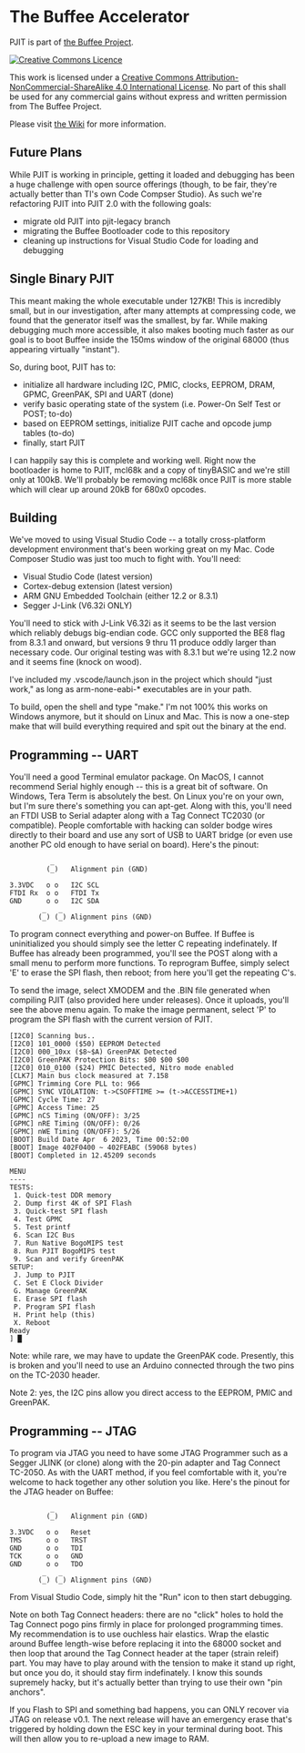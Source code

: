 # The Buffee Accelerator

PJIT is part of [the Buffee Project](https://www.buffee.ca).

<a rel="license" href="http://creativecommons.org/licenses/by-nc-sa/4.0/"><img alt="Creative Commons Licence" style="border-width:0" src="https://i.creativecommons.org/l/by-nc-sa/4.0/88x31.png" /></a>

This work is licensed under a <a rel="license" href="http://creativecommons.org/licenses/by-nc-sa/4.0/">Creative Commons Attribution-NonCommercial-ShareAlike 4.0 International License</a>. No part of this shall be used for any commercial gains without express and written permission from The Buffee Project.

Please visit [the Wiki](https://github.com/nonarkitten/pseudo-jit/wiki) for more information.

## Future Plans

While PJIT is working in principle, getting it loaded and debugging has been a huge challenge with open source offerings (though, to be fair, they're actually better than TI's own Code Compser Studio). As such we're refactoring PJIT into PJIT 2.0 with the following goals:
- migrate old PJIT into pjit-legacy branch
- migrating the Buffee Bootloader code to this repository
- cleaning up instructions for Visual Studio Code for loading and debugging

## Single Binary PJIT
This meant making the whole executable under 127KB! This is incredibly small, but in our investigation, after many attempts at compressing code, we found that the generator itself was the smallest, by far. While making debugging much more accessible, it also makes booting much faster as our goal is to boot Buffee inside the 150ms window of the original 68000 (thus appearing virtually "instant").

So, during boot, PJIT has to:
- initialize all hardware including I2C, PMIC, clocks, EEPROM, DRAM, GPMC, GreenPAK, SPI and UART (done)
- verify basic operating state of the system (i.e. Power-On Self Test or POST; to-do)
- based on EEPROM settings, initialize PJIT cache and opcode jump tables (to-do)
- finally, start PJIT

I can happily say this is complete and working well. Right now the bootloader is home to PJIT, mcl68k and a copy of tinyBASIC and we're still only at 100kB. We'll probably be removing mcl68k once PJIT is more stable which will clear up around 20kB for 680x0 opcodes.

## Building

We've moved to using Visual Studio Code -- a totally cross-platform development environment that's been working great on my Mac. Code Composer Studio was just too much to fight with. You'll need:

- Visual Studio Code (latest version)
- Cortex-debug extension (latest version)
- ARM GNU Embedded Toolchain (either 12.2 or 8.3.1)
- Segger J-Link (V6.32i ONLY)

You'll need to stick with J-Link V6.32i as it seems to be the last version which reliably debugs big-endian code. GCC only supported the BE8 flag from 8.3.1 and onward, but versions 9 thru 11 produce oddly larger than necessary code. Our original testing was with 8.3.1 but we're using 12.2 now and it seems fine (knock on wood).

I've included my .vscode/launch.json in the project which should "just work," as long as arm-none-eabi-* executables are in your path.

To build, open the shell and type "make." I'm not 100% this works on Windows anymore, but it should on Linux and Mac. This is now a one-step make that will build everything required and spit out the binary at the end.

## Programming -- UART
You'll need a good Terminal emulator package. On MacOS, I cannot recommend Serial highly enough -- this is a great bit of software. On Windows, Tera Term is absolutely the best. On Linux you're on your own, but I'm sure there's something you can apt-get. Along with this, you'll need an FTDI USB to Serial adapter along with a Tag Connect TC2030 (or compatible). People comfortable with hacking can solder bodge wires directly to their board and use any sort of USB to UART bridge (or even use another PC old enough to have serial on board). Here's the pinout:

```
          _
         (_)   Alignment pin (GND)
         
3.3VDC   o o   I2C SCL
FTDI Rx  o o   FTDI Tx
GND      o o   I2C SDA
        _   _
       (_) (_) Alignment pins (GND)
```

To program connect everything and power-on Buffee. If Buffee is uninitialized you should simply see the letter C repeating indefinately. If Buffee has already been programmed, you'll see the POST along with a small menu to perform more functions. To reprogram Buffee, simply select 'E' to erase the SPI flash, then reboot; from here you'll get the repeating C's.

To send the image, select XMODEM and the .BIN file generated when compiling PJIT (also provided here under releases). Once it uploads, you'll see the above menu again. To make the image permanent, select 'P' to program the SPI flash with the current version of PJIT.
```
[I2C0] Scanning bus..
[I2C0] 101_0000 ($50) EEPROM Detected
[I2C0] 000_10xx ($8~$A) GreenPAK Detected
[I2C0] GreenPAK Protection Bits: $00 $00 $00
[I2C0] 010_0100 ($24) PMIC Detected, Nitro mode enabled
[CLK7] Main bus clock measured at 7.158
[GPMC] Trimming Core PLL to: 966
[GPMC] SYNC VIOLATION: t->CSOFFTIME >= (t->ACCESSTIME+1)
[GPMC] Cycle Time: 27
[GPMC] Access Time: 25
[GPMC] nCS Timing (ON/OFF): 3/25
[GPMC] nRE Timing (ON/OFF): 0/26
[GPMC] nWE Timing (ON/OFF): 5/26
[BOOT] Build Date Apr  6 2023, Time 00:52:00
[BOOT] Image 402F0400 ~ 402FEABC (59068 bytes)
[BOOT] Completed in 12.45209 seconds

MENU
----
TESTS:
 1. Quick-test DDR memory
 2. Dump first 4K of SPI Flash
 3. Quick-test SPI flash
 4. Test GPMC
 5. Test printf
 6. Scan I2C Bus
 7. Run Native BogoMIPS test
 8. Run PJIT BogoMIPS test
 9. Scan and verify GreenPAK
SETUP:
 J. Jump to PJIT
 C. Set E Clock Divider
 G. Manage GreenPAK
 E. Erase SPI flash
 P. Program SPI flash
 H. Print help (this)
 X. Reboot
Ready
] █
```
Note: while rare, we may have to update the GreenPAK code. Presently, this is broken and you'll need to use an Arduino connected through the two pins on the TC-2030 header.

Note 2: yes, the I2C pins allow you direct access to the EEPROM, PMIC and GreenPAK.

## Programming -- JTAG
To program via JTAG you need to have some JTAG Programmer such as a Segger JLINK (or clone) along with the 20-pin adapter and Tag Connect TC-2050. As with the UART method, if you feel comfortable with it, you're welcome to hack together any other solution you like. Here's the pinout for the JTAG header on Buffee:
```
          _
         (_)   Alignment pin (GND)
         
3.3VDC   o o   Reset
TMS      o o   TRST
GND      o o   TDI
TCK      o o   GND
GND      o o   TDO
        _   _
       (_) (_) Alignment pins (GND)
```
From Visual Studio Code, simply hit the "Run" icon to then start debugging.

Note on both Tag Connect headers: there are no "click" holes to hold the Tag Connect pogo pins firmly in place for prolonged programming times. My recommendation is to use ouchless hair elastics. Wrap the elastic around Buffee length-wise before replacing it into the 68000 socket and then loop that around the Tag Connect header at the taper (strain releif) part. You may have to play around with the tension to make it stand up right, but once you do, it should stay firm indefinately. I know this sounds supremely hacky, but it's actually better than trying to use their own "pin anchors".

If you Flash to SPI and something bad happens, you can ONLY recover via JTAG on release v0.1. The next release will have an emergency erase that's triggered by holding down the ESC key in your terminal during boot. This will then allow you to re-upload a new image to RAM.
